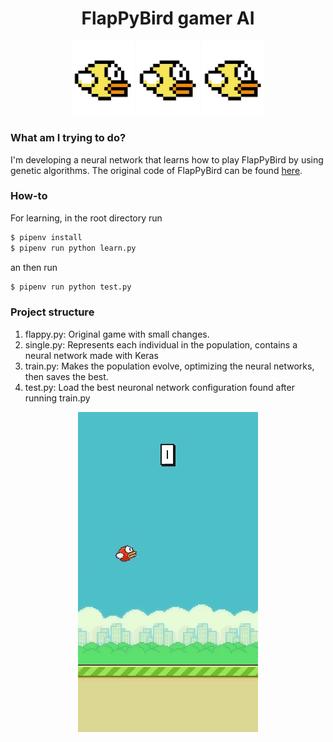 <h1 align="center">FlapPyBird gamer AI</h1>
<p align="center">
  <img align="center" src="media/bird.gif" width="100px">
  <img align="center" src="media/bird.gif" width="100px">
  <img align="center" src="media/bird.gif" width="100px">
</p>


<h3>What am I trying to do?</h3>
<p>I'm developing a neural network that learns how to play FlapPyBird by using genetic algorithms. The original code of FlapPyBird can be found <a href="https://github.com/sourabhv/FlapPyBird">here</a>.
</p>
<h3>How-to</h3>
For learning, in the root directory run

```bash
$ pipenv install
$ pipenv run python learn.py
```
an then run
```bash
$ pipenv run python test.py
```
<h3>Project structure</h3>
<ol>
  <li>flappy.py: Original game with small changes.</li>
  <li>single.py: Represents each individual in the population, contains a neural network made with Keras</li>
  <li>train.py: Makes the population evolve, optimizing the neural networks, then saves the best.</li>
  <li>test.py: Load the best neuronal network configuration found after running train.py</li>
</ol>

<p align="center"><img align="center" src="media/demo.gif"></p>
